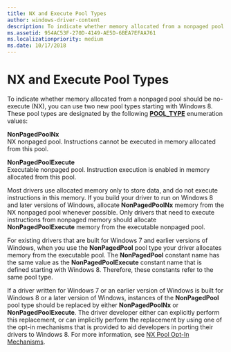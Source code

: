```yaml
---
title: NX and Execute Pool Types
author: windows-driver-content
description: To indicate whether memory allocated from a nonpaged pool should be no-execute (NX), you can use two new pool types starting with Windows 8.
ms.assetid: 954AC53F-270D-4149-AE5D-6BEA7EFAA761
ms.localizationpriority: medium
ms.date: 10/17/2018
---
```


# NX and Execute Pool Types


To indicate whether memory allocated from a nonpaged pool should be no-execute (NX), you can use two new pool types starting with Windows 8. These pool types are designated by the following [**POOL\_TYPE**](https://msdn.microsoft.com/library/windows/hardware/ff559707) enumeration values:

<a href="" id="nonpagedpoolnx"></a>**NonPagedPoolNx**  
NX nonpaged pool. Instructions cannot be executed in memory allocated from this pool.

<a href="" id="nonpagedpoolexecute"></a>**NonPagedPoolExecute**  
Executable nonpaged pool. Instruction execution is enabled in memory allocated from this pool.

Most drivers use allocated memory only to store data, and do not execute instructions in this memory. If you build your driver to run on Windows 8 and later versions of Windows, allocate **NonPagedPoolNx** memory from the NX nonpaged pool whenever possible. Only drivers that need to execute instructions from nonpaged memory should allocate **NonPagedPoolExecute** memory from the executable nonpaged pool.

For existing drivers that are built for Windows 7 and earlier versions of Windows, when you use the **NonPagedPool** pool type your driver allocates memory from the executable pool. The **NonPagedPool** constant name has the same value as the **NonPagedPoolExecute** constant name that is defined starting with Windows 8. Therefore, these constants refer to the same pool type.

If a driver written for Windows 7 or an earlier version of Windows is built for Windows 8 or a later version of Windows, instances of the **NonPagedPool** pool type should be replaced by either **NonPagedPoolNx** or **NonPagedPoolExecute**. The driver developer either can explicitly perform this replacement, or can implicitly perform the replacement by using one of the opt-in mechanisms that is provided to aid developers in porting their drivers to Windows 8. For more information, see [NX Pool Opt-In Mechanisms](nx-pool-opt-in-mechanisms.md).

 

 





